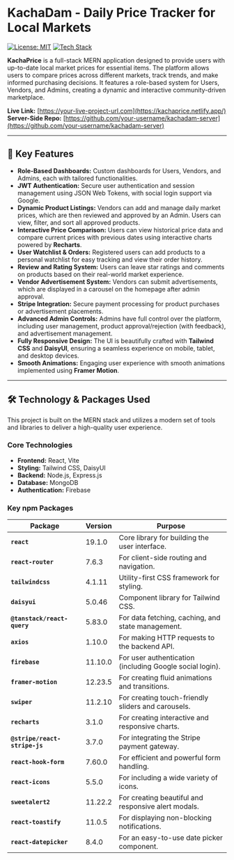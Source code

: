 # KachaDam - Daily Price Tracker for Local Markets

[![License: MIT](https://img.shields.io/badge/License-MIT-yellow.svg)](https://opensource.org/licenses/MIT)
[![Tech Stack](https://img.shields.io/badge/MERN-Stack-blue?logo=mongodb&logoColor=white)](https://www.mongodb.com/)

**KachaPrice** is a full-stack MERN application designed to provide users with up-to-date local market prices for essential items. The platform allows users to compare prices across different markets, track trends, and make informed purchasing decisions. It features a role-based system for Users, Vendors, and Admins, creating a dynamic and interactive community-driven marketplace.

**Live Link:** [https://your-live-project-url.com](https://kachaprice.netlify.app/)  
**Server-Side Repo:** [https://github.com/your-username/kachadam-server](https://github.com/your-username/kachadam-server)

---

## 🚀 Key Features

- **Role-Based Dashboards:** Custom dashboards for Users, Vendors, and Admins, each with tailored functionalities.
- **JWT Authentication:** Secure user authentication and session management using JSON Web Tokens, with social login support via Google.
- **Dynamic Product Listings:** Vendors can add and manage daily market prices, which are then reviewed and approved by an Admin. Users can view, filter, and sort all approved products.
- **Interactive Price Comparison:** Users can view historical price data and compare current prices with previous dates using interactive charts powered by **Recharts**.
- **User Watchlist & Orders:** Registered users can add products to a personal watchlist for easy tracking and view their order history.
- **Review and Rating System:** Users can leave star ratings and comments on products based on their real-world market experience.
- **Vendor Advertisement System:** Vendors can submit advertisements, which are displayed in a carousel on the homepage after admin approval.
- **Stripe Integration:** Secure payment processing for product purchases or advertisement placements.
- **Advanced Admin Controls:** Admins have full control over the platform, including user management, product approval/rejection (with feedback), and advertisement management.
- **Fully Responsive Design:** The UI is beautifully crafted with **Tailwind CSS** and **DaisyUI**, ensuring a seamless experience on mobile, tablet, and desktop devices.
- **Smooth Animations:** Engaging user experience with smooth animations implemented using **Framer Motion**.

---

## 🛠️ Technology & Packages Used

This project is built on the MERN stack and utilizes a modern set of tools and libraries to deliver a high-quality user experience.

### Core Technologies

- **Frontend:** React, Vite
- **Styling:** Tailwind CSS, DaisyUI
- **Backend:** Node.js, Express.js
- **Database:** MongoDB
- **Authentication:** Firebase

### Key npm Packages

| Package                  | Version | Purpose                                              |
| ------------------------ | ------- | ---------------------------------------------------- |
| **`react`** | 19.1.0  | Core library for building the user interface.        |
| **`react-router`** | 7.6.3   | For client-side routing and navigation.              |
| **`tailwindcss`** | 4.1.11  | Utility-first CSS framework for styling.             |
| **`daisyui`** | 5.0.46  | Component library for Tailwind CSS.                  |
| **`@tanstack/react-query`** | 5.83.0  | For data fetching, caching, and state management.    |
| **`axios`** | 1.10.0  | For making HTTP requests to the backend API.         |
| **`firebase`** | 11.10.0 | For user authentication (including Google social login). |
| **`framer-motion`** | 12.23.5 | For creating fluid animations and transitions.       |
| **`swiper`** | 11.2.10 | For creating touch-friendly sliders and carousels.   |
| **`recharts`** | 3.1.0   | For creating interactive and responsive charts.      |
| **`@stripe/react-stripe-js`** | 3.7.0   | For integrating the Stripe payment gateway.      |
| **`react-hook-form`** | 7.60.0  | For efficient and powerful form handling.            |
| **`react-icons`** | 5.5.0   | For including a wide variety of icons.               |
| **`sweetalert2`** | 11.22.2 | For creating beautiful and responsive alert modals.  |
| **`react-toastify`** | 11.0.5  | For displaying non-blocking notifications.           |
| **`react-datepicker`** | 8.4.0   | For an easy-to-use date picker component.            |